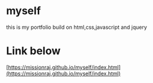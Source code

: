 # myself
this is my portfolio  build on html,css,javascript and jquery

# Link below
[https://missionraj.github.io/myself/index.html](https://missionraj.github.io/myself/index.html)